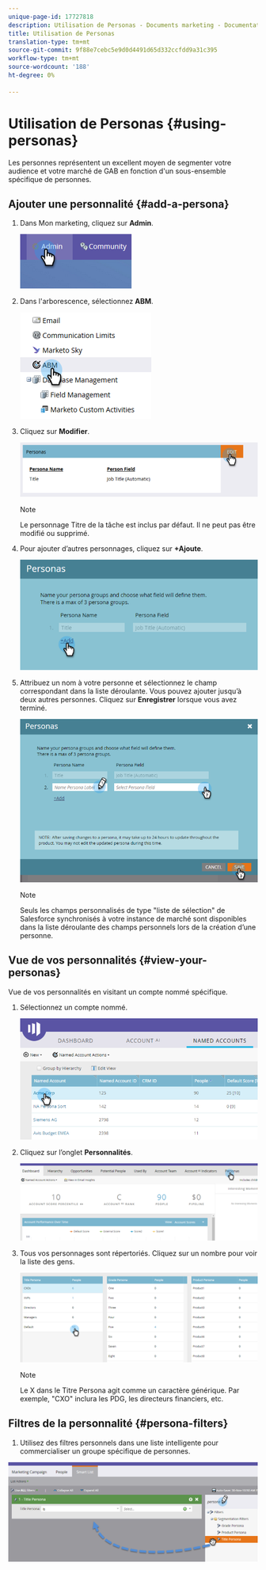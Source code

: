 ```yaml
---
unique-page-id: 17727818
description: Utilisation de Personas - Documents marketing - Documentation du produit
title: Utilisation de Personas
translation-type: tm+mt
source-git-commit: 9f88e7cebc5e9d0d4491d65d332ccfdd9a31c395
workflow-type: tm+mt
source-wordcount: '188'
ht-degree: 0%

---
```



# Utilisation de Personas {#using-personas}

Les personnes représentent un excellent moyen de segmenter votre audience et votre marché de GAB en fonction d&#39;un sous-ensemble spécifique de personnes.

## Ajouter une personnalité {#add-a-persona}

1. Dans Mon marketing, cliquez sur **Admin**.

   ![](assets/one.png)

1. Dans l&#39;arborescence, sélectionnez **ABM**.

   ![](assets/two.png)

1. Cliquez sur **Modifier**.

   ![](assets/three.png)

   >[!NOTE]
   >
   >Le personnage Titre de la tâche est inclus par défaut. Il ne peut pas être modifié ou supprimé.

1. Pour ajouter d’autres personnages, cliquez sur **+Ajoute**.

   ![](assets/four.png)

1. Attribuez un nom à votre personne et sélectionnez le champ correspondant dans la liste déroulante. Vous pouvez ajouter jusqu’à deux autres personnes. Cliquez sur **Enregistrer** lorsque vous avez terminé.

   ![](assets/five.png)

   >[!NOTE]
   >
   >Seuls les champs personnalisés de type &quot;liste de sélection&quot; de Salesforce synchronisés à votre instance de marché sont disponibles dans la liste déroulante des champs personnels lors de la création d’une personne.

## Vue de vos personnalités {#view-your-personas}

Vue de vos personnalités en visitant un compte nommé spécifique.

1. Sélectionnez un compte nommé.

   ![](assets/one-a.png)

1. Cliquez sur l’onglet **Personnalités**.

   ![](assets/two-a.png)

1. Tous vos personnages sont répertoriés. Cliquez sur un nombre pour voir la liste des gens.

   ![](assets/three-a.png)

   >[!NOTE]
   >
   >Le X dans le Titre Persona agit comme un caractère générique. Par exemple, &quot;CXO&quot; inclura les PDG, les directeurs financiers, etc.

## Filtres de la personnalité {#persona-filters}

1. Utilisez des filtres personnels dans une liste intelligente pour commercialiser un groupe spécifique de personnes.

![](assets/one-b.png)
